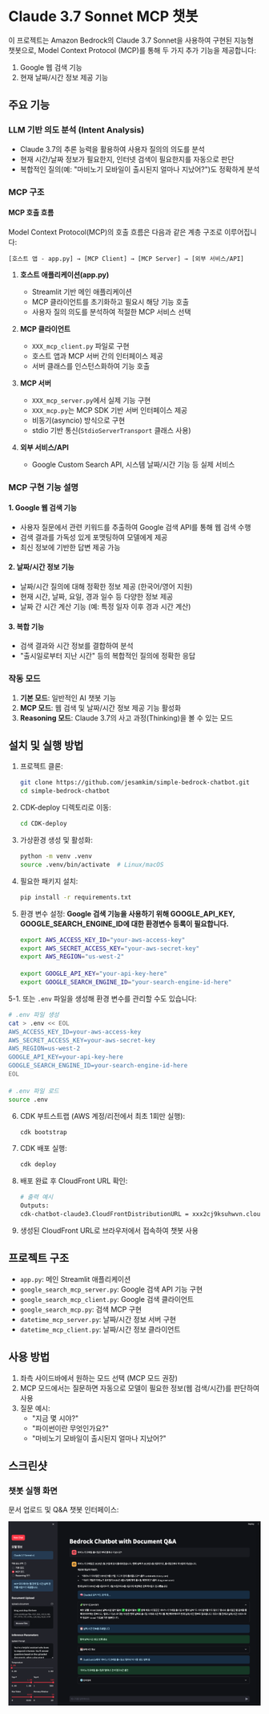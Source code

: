 # Claude 3.7 Sonnet MCP 챗봇

이 프로젝트는 Amazon Bedrock의 Claude 3.7 Sonnet을 사용하여 구현된 지능형 챗봇으로, Model Context Protocol (MCP)를 통해 두 가지 추가 기능을 제공합니다:

1. Google 웹 검색 기능
2. 현재 날짜/시간 정보 제공 기능

## 주요 기능

### LLM 기반 의도 분석 (Intent Analysis)

- Claude 3.7의 추론 능력을 활용하여 사용자 질의의 의도를 분석
- 현재 시간/날짜 정보가 필요한지, 인터넷 검색이 필요한지를 자동으로 판단
- 복합적인 질의(예: "마비노기 모바일이 출시된지 얼마나 지났어?")도 정확하게 분석

### MCP 구조 

#### MCP 호출 흐름

Model Context Protocol(MCP)의 호출 흐름은 다음과 같은 계층 구조로 이루어집니다:

```
[호스트 앱 - app.py] → [MCP Client] → [MCP Server] → [외부 서비스/API]
```

1. **호스트 애플리케이션(app.py)**
   - Streamlit 기반 메인 애플리케이션
   - MCP 클라이언트를 초기화하고 필요시 해당 기능 호출
   - 사용자 질의 의도를 분석하여 적절한 MCP 서비스 선택

2. **MCP 클라이언트**
   - `XXX_mcp_client.py` 파일로 구현
   - 호스트 앱과 MCP 서버 간의 인터페이스 제공
   - 서버 클래스를 인스턴스화하여 기능 호출

3. **MCP 서버**
   - `XXX_mcp_server.py`에서 실제 기능 구현
   - `XXX_mcp.py`는 MCP SDK 기반 서버 인터페이스 제공
   - 비동기(asyncio) 방식으로 구현
   - stdio 기반 통신(`StdioServerTransport` 클래스 사용)

4. **외부 서비스/API**
   - Google Custom Search API, 시스템 날짜/시간 기능 등 실제 서비스

### MCP 구현 기능 설명 
#### 1. Google 웹 검색 기능
- 사용자 질문에서 관련 키워드를 추출하여 Google 검색 API를 통해 웹 검색 수행
- 검색 결과를 가독성 있게 포맷팅하여 모델에게 제공
- 최신 정보에 기반한 답변 제공 가능

#### 2. 날짜/시간 정보 기능
- 날짜/시간 질의에 대해 정확한 정보 제공 (한국어/영어 지원)
- 현재 시간, 날짜, 요일, 경과 일수 등 다양한 정보 제공
- 날짜 간 시간 계산 기능 (예: 특정 일자 이후 경과 시간 계산)

#### 3. 복합 기능
- 검색 결과와 시간 정보를 결합하여 분석
- "출시일로부터 지난 시간" 등의 복합적인 질의에 정확한 응답

### 작동 모드

1. **기본 모드**: 일반적인 AI 챗봇 기능
2. **MCP 모드**: 웹 검색 및 날짜/시간 정보 제공 기능 활성화
3. **Reasoning 모드**: Claude 3.7의 사고 과정(Thinking)을 볼 수 있는 모드

## 설치 및 실행 방법

1. 프로젝트 클론:
   ```bash
   git clone https://github.com/jesamkim/simple-bedrock-chatbot.git
   cd simple-bedrock-chatbot
   ```

2. CDK-deploy 디렉토리로 이동:
   ```bash
   cd CDK-deploy
   ```

3. 가상환경 생성 및 활성화:
   ```bash
   python -m venv .venv
   source .venv/bin/activate  # Linux/macOS
   ```

4. 필요한 패키지 설치:
   ```bash
   pip install -r requirements.txt
   ```

5. 환경 변수 설정:
<b>Google 검색 기능을 사용하기 위해 GOOGLE_API_KEY, GOOGLE_SEARCH_ENGINE_ID에 대한 환경변수 등록이 필요합니다.</b>

   ```bash
   export AWS_ACCESS_KEY_ID="your-aws-access-key"
   export AWS_SECRET_ACCESS_KEY="your-aws-secret-key"
   export AWS_REGION="us-west-2"
   
   export GOOGLE_API_KEY="your-api-key-here"
   export GOOGLE_SEARCH_ENGINE_ID="your-search-engine-id-here"
   ```

5-1. 또는 `.env` 파일을 생성해 환경 변수를 관리할 수도 있습니다:
   ```bash
   # .env 파일 생성
   cat > .env << EOL
   AWS_ACCESS_KEY_ID=your-aws-access-key
   AWS_SECRET_ACCESS_KEY=your-aws-secret-key
   AWS_REGION=us-west-2
   GOOGLE_API_KEY=your-api-key-here
   GOOGLE_SEARCH_ENGINE_ID=your-search-engine-id-here
   EOL
   
   # .env 파일 로드
   source .env
   ```

6. CDK 부트스트랩 (AWS 계정/리전에서 최초 1회만 실행):
   ```bash
   cdk bootstrap
   ```

7. CDK 배포 실행:
   ```bash
   cdk deploy
   ```

8. 배포 완료 후 CloudFront URL 확인:
   ```bash
   # 출력 예시
   Outputs:
   cdk-chatbot-claude3.CloudFrontDistributionURL = xxx2cj9ksuhwvn.cloudfront.net
   ```

9. 생성된 CloudFront URL로 브라우저에서 접속하여 챗봇 사용


## 프로젝트 구조

- `app.py`: 메인 Streamlit 애플리케이션
- `google_search_mcp_server.py`: Google 검색 API 기능 구현
- `google_search_mcp_client.py`: Google 검색 클라이언트
- `google_search_mcp.py`: 검색 MCP 구현
- `datetime_mcp_server.py`: 날짜/시간 정보 서버 구현
- `datetime_mcp_client.py`: 날짜/시간 정보 클라이언트

## 사용 방법

1. 좌측 사이드바에서 원하는 모드 선택 (MCP 모드 권장)
2. MCP 모드에서는 질문하면 자동으로 모델이 필요한 정보(웹 검색/시간)를 판단하여 사용
3. 질문 예시:
   - "지금 몇 시야?"
   - "파이썬이란 무엇인가요?"
   - "마비노기 모바일이 출시된지 얼마나 지났어?"


## 스크린샷

### 챗봇 실행 화면
문서 업로드 및 Q&A 챗봇 인터페이스:

![Chatbot Screenshot](../img/screenshot2.png)
